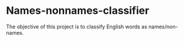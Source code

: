 # Names-nonnames-classifier
The objective of this project is to classify English words as names/non-names. 
